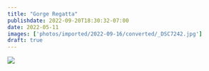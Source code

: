 ```yaml
---
title: "Gorge Regatta"
publishdate: 2022-09-20T18:30:32-07:00
date: 2022-05-11
images: ['photos/imported/2022-09-16/converted/_DSC7242.jpg']
draft: true
---
```


![](../photos/imported/2022-05-31/converted/DSC05839.jpg)